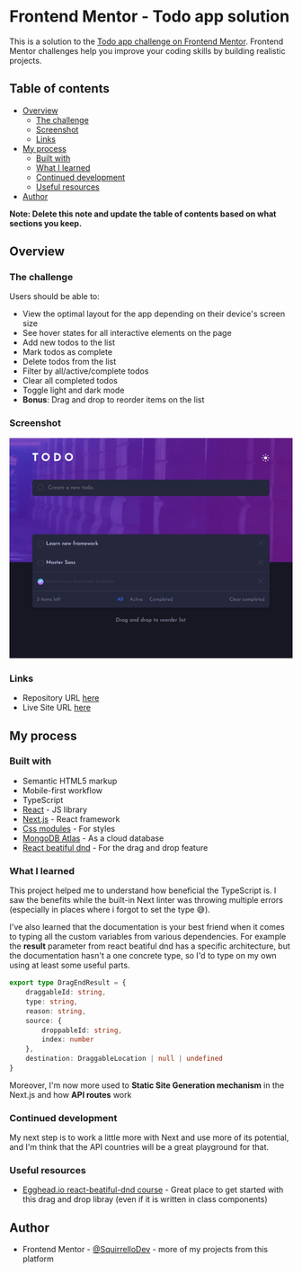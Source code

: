 # Frontend Mentor - Todo app solution

This is a solution to the [Todo app challenge on Frontend Mentor](https://www.frontendmentor.io/challenges/todo-app-Su1_KokOW). Frontend Mentor challenges help you improve your coding skills by building realistic projects.

## Table of contents

- [Overview](#overview)
    - [The challenge](#the-challenge)
    - [Screenshot](#screenshot)
    - [Links](#links)
- [My process](#my-process)
    - [Built with](#built-with)
    - [What I learned](#what-i-learned)
    - [Continued development](#continued-development)
    - [Useful resources](#useful-resources)
- [Author](#author)

**Note: Delete this note and update the table of contents based on what sections you keep.**

## Overview

### The challenge

Users should be able to:

- View the optimal layout for the app depending on their device's screen size
- See hover states for all interactive elements on the page
- Add new todos to the list
- Mark todos as complete
- Delete todos from the list
- Filter by all/active/complete todos
- Clear all completed todos
- Toggle light and dark mode
- **Bonus**: Drag and drop to reorder items on the list

### Screenshot

![](./screenshot.png)

### Links

- Repository URL [here](https://github.com/SquirrelloDev/todo-app-next)
- Live Site URL [here](https://todo-app-next-1qwo9a2hx-squirrello-maker.vercel.app/)

## My process

### Built with

- Semantic HTML5 markup
- Mobile-first workflow
- TypeScript
- [React](https://reactjs.org/) - JS library
- [Next.js](https://nextjs.org/) - React framework
- [Css modules](https://github.com/css-modules/css-modules) - For styles
- [MongoDB Atlas](https://www.mongodb.com/atlas/database) - As a cloud database
- [React beatiful dnd](https://github.com/atlassian/react-beautiful-dnd) - For the drag and drop feature

### What I learned

This project helped me to understand how beneficial the TypeScript is. I saw the benefits while the built-in Next linter was throwing multiple errors (especially in places where i forgot to set the type 😅).

I've also learned that the documentation is your best friend when it comes to typing all the custom variables from various dependencies.
For example the **result** parameter from react beatiful dnd has a specific architecture, but the documentation hasn't a one concrete type, so I'd to type on my own using at least some useful parts.
```ts
export type DragEndResult = {
    draggableId: string,
    type: string,
    reason: string,
    source: {
        droppableId: string,
        index: number
    },
    destination: DraggableLocation | null | undefined
}
```
Moreover, I'm now more used to **Static Site Generation mechanism** in the Next.js and how **API routes** work

### Continued development

My next step is to work a little more with Next and use more of its potential, and I'm think that the API countries will be a great playground for that.

### Useful resources

- [Egghead.io react-beatiful-dnd course](https://egghead.io/courses/beautiful-and-accessible-drag-and-drop-with-react-beautiful-dnd) - Great place to get started with this drag and drop libray (even if it is written in class components)

## Author

- Frontend Mentor - [@SquirrelloDev](https://www.frontendmentor.io/profile/SquirrelloDev) - more of my projects from this platform
